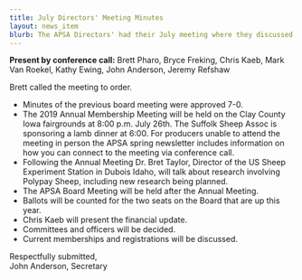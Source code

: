 ```yaml
---
title: July Directors' Meeting Minutes
layout: news_item
blurb: The APSA Directors' had their July meeting where they discussed several business items including the agenda for the 2019 Annual Meeting.
---
```


**Present by conference call:** Brett Pharo, Bryce Freking, Chris Kaeb, Mark Van Roekel, Kathy Ewing, John Anderson, Jeremy Refshaw


Brett called the meeting to order.

* Minutes of the previous board meeting were approved 7-0.
* The 2019 Annual Membership Meeting will be held on the Clay County Iowa fairgrounds at 8:00 p.m. July 26th.  The Suffolk Sheep Assoc is sponsoring a lamb dinner at 6:00.  For producers unable to attend the meeting in person the APSA spring newsletter includes information on how you can connect to the meeting via conference call.  
* Following the Annual Meeting Dr. Bret Taylor, Director of the US Sheep Experiment Station in Dubois Idaho, will talk about research involving Polypay Sheep, including new research being planned.
* The APSA Board Meeting will be held after the Annual Meeting.
* Ballots will be counted for the two seats on the Board that are up this year.
* Chris Kaeb will present the financial update.
* Committees and officers will be decided.
* Current memberships and registrations will be discussed.

Respectfully submitted, <br>
John Anderson, Secretary
